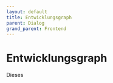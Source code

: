 ```yaml
---
layout: default
title: Entwicklungsgraph
parent: Dialog
grand_parent: Frontend
---
```

# Entwicklungsgraph

Dieses 